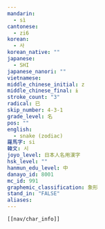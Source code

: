 ```yaml
---
mandarin:
  - sì
cantonese:
  - zi6
korean:
  - 사
korean_native: ""
japanese:
  - SHI
japanese_nanori: ""
vietnamese:
middle_chinese_initial: z
middle_chinese_final: ɨ
stroke_count: "3"
radical: 已
skip_number: 4-3-1
grade_level: 名
pos: ""
english:
  - snake (zodiac)
羅馬字: si
韓文: 시
joyo_level: 日本人名用漢字
hsk_level: ""
hanmun_edu_level: 中
danayo_id: 8001
mc_id: 991
graphemic_classification: 象形
stand_in: "FALSE"
aliases:
---
```

```meta-bind-embed
[[nav/char_info]]
```
